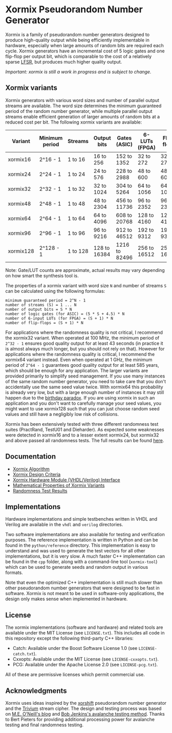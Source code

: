 Xormix Pseudorandom Number Generator
====================================

Xormix is a family of pseudorandom number generators designed to produce high-quality output while being efficiently implementable in hardware, especially when large amounts of random bits are required each cycle. Xormix generators have an incremental cost of 5 logic gates and one flip-flop per output bit, which is comparable to the cost of a relatively sparse [LFSR](https://en.wikipedia.org/wiki/Linear-feedback_shift_register), but produces much higher quality output.

*Important: xormix is still a work in progress and is subject to change.*

Xormix variants
---------------

Xormix generators with various word sizes and number of parallel output streams are available. The word size determines the minimum guaranteed period of the random number generator, while multiple parallel output streams enable efficient generation of larger amounts of random bits at a reduced cost per bit. The following xormix variants are available:

| Variant   | Minimum period | Streams  | Output bits  | Gates (ASIC)  | 6-LUTs (FPGA) | Flip-flops   |
| --------- | -------------- | -------- | ------------ | ------------- | ------------- | ------------ |
| xormix16  | 2^16 - 1       | 1 to 16  | 16 to 256    | 152 to 1352   | 32 to 272     | 32 to 272    |
| xormix24  | 2^24 - 1       | 1 to 24  | 24 to 576    | 228 to 2988   | 48 to 600     | 48 to 600    |
| xormix32  | 2^32 - 1       | 1 to 32  | 32 to 1024   | 304 to 5264   | 64 to 1056    | 64 to 1056   |
| xormix48  | 2^48 - 1       | 1 to 48  | 48 to 2304   | 456 to 11736  | 96 to 2352    | 96 to 2352   |
| xormix64  | 2^64 - 1       | 1 to 64  | 64 to 4096   | 608 to 20768  | 128 to 4160   | 128 to 4160  |
| xormix96  | 2^96 - 1       | 1 to 96  | 96 to 9216   | 912 to 46512  | 192 to 9312   | 192 to 9312  |
| xormix128 | 2^128 - 1      | 1 to 128 | 128 to 16384 | 1216 to 82496 | 256 to 16512  | 256 to 16512 |

Note: Gate/LUT counts are approximate, actual results may vary depending on how smart the synthesis tool is.

The properties of a xormix variant with word size `N` and number of streams `S` can be calculated using the following formulas:

	minimum guaranteed period = 2^N - 1
	number of streams (S) = 1 ... N
	number of output bits = S * N
	number of logic gates (for ASIC) = (5 * S + 4.5) * N
	number of 6-input LUTs (for FPGA) = (S + 1) * N
	number of flip-flops = (S + 1) * N

For applications where the randomness quality is not critical, I recommend the xormix32 variant. When operated at 100 MHz, the minimum period of `2^32 - 1` ensures good quality output for at least 43 seconds (in practice it is almost always much longer, but you should not rely on that). However for applications where the randomness quality is critical, I recommend the xormix64 variant instead. Even when operated at 1 GHz, the minimum period of `2^64 - 1` guarantees good quality output for at least 585 years, which should be enough for any application. The larger variants are provided primarily to simplify seed management. If you use many instances of the same random number generator, you need to take care that you don't accidentally use the same seed value twice. With xormix64 this probability is already very low, but with a large enough number of instances it may still happen due to the [birthday paradox](https://en.wikipedia.org/wiki/Birthday_problem). If you are using xormix in such an application and you don't want to carefully manage your seed values, you might want to use xormix128 such that you can just choose random seed values and still have a negligibly low risk of collisions.

Xormix has been extensively tested with three different randomness test suites (PractRand, TestU01 and Dieharder). As expected some weaknesses were detected in xormix16 and to a lesser extent xormix24, but xormix32 and above passed all randomness tests. The full results can be found [here](doc/randomness-test-results.md).

Documentation
-------------

- [Xormix Algorithm](doc/algorithm.md)
- [Xormix Design Criteria](doc/design-criteria.md)
- [Xormix Hardware Module (VHDL/Verilog) Interface](doc/hardware-interface.md)
- [Mathematical Properties of Xormix Variants](doc/mathematical-properties.md)
- [Randomness Test Results](doc/randomness-test-results.md)

Implementations
---------------

Hardware implementations and simple testbenches written in VHDL and Verilog are available in the `vhdl` and `verilog` directories.

Two software implementations are also available for testing and verification purposes. The reference implementation is written in Python and can be found in the `python/reference` directory. This implementation is easy to understand and was used to generate the test vectors for all other implementations, but it is very slow. A much faster C++ implementation can be found in the `cpp` folder, along with a command-line tool (`xormix-tool`) which can be used to generate seeds and random output in various formats.

Note that even the optimized C++ implementation is still much slower than other pseudorandom number generators that were designed to be fast in software. Xormix is not meant to be used in software-only applications, the design only makes sense when implemented in hardware.

License
-------

The xormix implementations (software and hardware) and related tools are available under the MIT License (see `LICENSE.txt`). This includes all code in this repository except the following third-party C++ libraries:

- Catch: Available under the Boost Software License 1.0 (see `LICENSE-catch.txt`).
- Cxxopts: Available under the MIT License (see `LICENSE-cxxopts.txt`).
- PCG: Available under the Apache License 2.0 (see `LICENSE-pcg.txt`).

All of these are permissive licenses which permit commercial use.

Acknowledgments
---------------

Xormix uses ideas inspired by the [xorshift](https://en.wikipedia.org/wiki/Xorshift) pseudorandom number generator and the [Trivium](https://en.wikipedia.org/wiki/Trivium_%28cipher%29) stream cipher. The design and testing process was based on [M.E. O'Neill's blog](https://www.pcg-random.org/blog/) and [Bob Jenkins's avalanche testing method](http://burtleburtle.net/bob/rand/talksmall.html). Thanks to Bert Pieters for providing additional processing power for avalanche testing and final randomness testing.